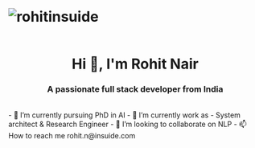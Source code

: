 <h1 align="center"> 
<div style="display:flex;justify-content:space-between; align-items:center;margin:2rem 0rem; flex-direction:row;">
<p align="left">
 <img src="https://komarev.com/ghpvc/?username=rohitinsuide&label=Profile%20views&color=db2814&style=flat" alt="rohitinsuide" /> </p>

</div>
Hi 👋, I'm Rohit Nair</h1>
<h3 align="center">A passionate full stack developer from India</h3>

<br/>
- 👀 I’m currently pursuing PhD in AI
- 🌱 I’m currently work as - System architect & Research Engineer 
- 💞️ I’m looking to collaborate on NLP
- 📫 How to reach me rohit.n@insuide.com

<!---
rohitinsuide/rohitinsuide is a ✨ special ✨ repository because its `README.md` (this file) appears on your GitHub profile.
You can click the Preview link to take a look at your changes.
--->
